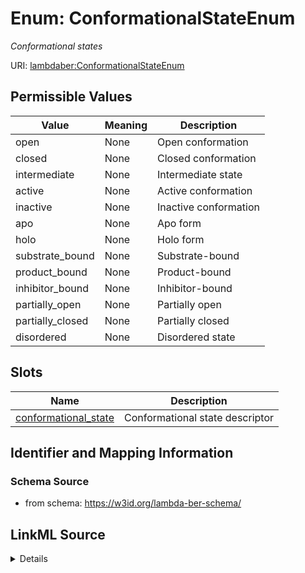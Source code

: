 # Enum: ConformationalStateEnum 




_Conformational states_



URI: [lambdaber:ConformationalStateEnum](https://w3id.org/lambda-ber-schema/ConformationalStateEnum)

## Permissible Values

| Value | Meaning | Description |
| --- | --- | --- |
| open | None | Open conformation |
| closed | None | Closed conformation |
| intermediate | None | Intermediate state |
| active | None | Active conformation |
| inactive | None | Inactive conformation |
| apo | None | Apo form |
| holo | None | Holo form |
| substrate_bound | None | Substrate-bound |
| product_bound | None | Product-bound |
| inhibitor_bound | None | Inhibitor-bound |
| partially_open | None | Partially open |
| partially_closed | None | Partially closed |
| disordered | None | Disordered state |




## Slots

| Name | Description |
| ---  | --- |
| [conformational_state](conformational_state.md) | Conformational state descriptor |





## Identifier and Mapping Information






### Schema Source


* from schema: https://w3id.org/lambda-ber-schema/






## LinkML Source

<details>
```yaml
name: ConformationalStateEnum
description: Conformational states
from_schema: https://w3id.org/lambda-ber-schema/
rank: 1000
permissible_values:
  open:
    text: open
    description: Open conformation
  closed:
    text: closed
    description: Closed conformation
  intermediate:
    text: intermediate
    description: Intermediate state
  active:
    text: active
    description: Active conformation
  inactive:
    text: inactive
    description: Inactive conformation
  apo:
    text: apo
    description: Apo form
  holo:
    text: holo
    description: Holo form
  substrate_bound:
    text: substrate_bound
    description: Substrate-bound
  product_bound:
    text: product_bound
    description: Product-bound
  inhibitor_bound:
    text: inhibitor_bound
    description: Inhibitor-bound
  partially_open:
    text: partially_open
    description: Partially open
  partially_closed:
    text: partially_closed
    description: Partially closed
  disordered:
    text: disordered
    description: Disordered state

```
</details>